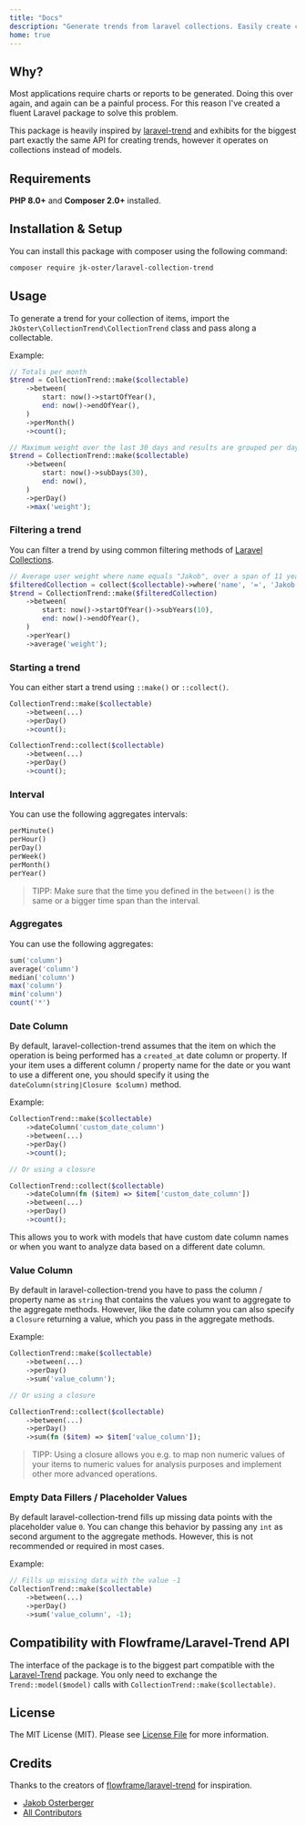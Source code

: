```yaml
---
title: "Docs"
description: "Generate trends from laravel collections. Easily create charts or reports."
home: true
---
```


## Why?

Most applications require charts or reports to be generated. Doing this over again, and again can be a painful process. For this reason I've created a fluent Laravel package to solve this problem.

This package is heavily inspired by [laravel-trend](https://github.com/Flowframe/laravel-trend) and exhibits for the biggest part exactly the same API for creating trends, however it operates on collections instead of models.

## Requirements

**PHP 8.0+** and **Composer 2.0+** installed.

## Installation & Setup

You can install this package with composer using the following command:

```bash
composer require jk-oster/laravel-collection-trend
```

## Usage

To generate a trend for your collection of items, import the ``JkOster\CollectionTrend\CollectionTrend`` class and pass along a collectable.

Example:

```php
// Totals per month
$trend = CollectionTrend::make($collectable)
    ->between(
        start: now()->startOfYear(),
        end: now()->endOfYear(),
    )
    ->perMonth()
    ->count();

// Maximum weight over the last 30 days and results are grouped per day
$trend = CollectionTrend::make($collectable)
    ->between(
        start: now()->subDays(30),
        end: now(),
    )
    ->perDay()
    ->max('weight');
```

### Filtering a trend

You can filter a trend by using common filtering methods of [Laravel Collections](https://laravel.com/docs/collections#available-methods).

```php
// Average user weight where name equals "Jakob", over a span of 11 years and results are grouped per year
$filteredCollection = collect($collectable)->where('name', '=', 'Jakob');
$trend = CollectionTrend::make($filteredCollection)
    ->between(
        start: now()->startOfYear()->subYears(10),
        end: now()->endOfYear(),
    )
    ->perYear()
    ->average('weight');
```

### Starting a trend

You can either start a trend using ``::make()`` or ``::collect()``.

```php
CollectionTrend::make($collectable)
    ->between(...)
    ->perDay()
    ->count();

CollectionTrend::collect($collectable)
    ->between(...)
    ->perDay()
    ->count();
```

### Interval

You can use the following aggregates intervals:

```php
perMinute()
perHour()
perDay()
perWeek()
perMonth()
perYear()
```

> TIPP: Make sure that the time you defined in the ``between()`` is the same or a bigger time span than the interval.

### Aggregates

You can use the following aggregates:

```php
sum('column')
average('column')
median('column')
max('column')
min('column')
count('*')
```

### Date Column

By default, laravel-collection-trend assumes that the item on which the operation is being performed has a ``created_at`` date column or property. If your item uses a different column / property name for the date or you want to use a different one, you should specify it using the ``dateColumn(string|Closure $column)`` method.

Example:

```php
CollectionTrend::make($collectable)
    ->dateColumn('custom_date_column')
    ->between(...)
    ->perDay()
    ->count();

// Or using a closure

CollectionTrend::collect($collectable)
    ->dateColumn(fn ($item) => $item['custom_date_column'])
    ->between(...)
    ->perDay()
    ->count();
```

This allows you to work with models that have custom date column names or when you want to analyze data based on a different date column.

### Value Column

By default in laravel-collection-trend you have to pass the column / property name as ``string`` that contains the values you want to aggregate to the aggregate methods. However, like the date column you can also specify a ``Closure`` returning a value, which you pass in the aggregate methods.

Example:

```php
CollectionTrend::make($collectable)
    ->between(...)
    ->perDay()
    ->sum('value_column');

// Or using a closure

CollectionTrend::collect($collectable)
    ->between(...)
    ->perDay()
    ->sum(fn ($item) => $item['value_column']);
```

> TIPP: Using a closure allows you  e.g. to map non numeric values of your items to numeric values for analysis purposes and implement other more advanced operations.

### Empty Data Fillers / Placeholder Values

By default laravel-collection-trend fills up missing data points with the placeholder value ``0``. You can change this behavior by passing any ``int`` as second argument to the aggregate methods. However, this is not recommended or required in most cases.

Example:

```php
// Fills up missing data with the value -1
CollectionTrend::make($collectable)
    ->between(...)
    ->perDay()
    ->sum('value_column', -1);
```

## Compatibility with Flowframe/Laravel-Trend API

The interface of the package is to the biggest part compatible with the [Laravel-Trend](https://github.com/Flowframe/Laravel-Trend) package. You only need to exchange the ``Trend::model($model)`` calls with ``CollectionTrend::make($collectable)``.

## License

The MIT License (MIT). Please see [License File](LICENSE.md) for more information.

## Credits

Thanks to the creators of [flowframe/laravel-trend](https://github.com/Flowframe/laravel-trend) for inspiration.

- [Jakob Osterberger](https://github.com/jk-oster)
- [All Contributors](https://github.com/jk-oster/laravel-collection-trend/contributors)
